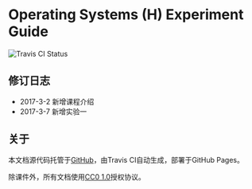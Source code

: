 # Operating Systems (H) Experiment Guide

![Travis CI Status](https://travis-ci.org/gaoyifan/os-experiment.svg?branch=master)

## 修订日志

- 2017-3-2 新增课程介绍
- 2017-3-7 新增实验一

## 关于

本文档源代码托管于[GitHub](https://github.com/gaoyifan/os-experiment)，由Travis CI自动生成，部署于GitHub Pages。

除课件外，所有文档使用[CC0 1.0](https://creativecommons.org/publicdomain/zero/1.0/)授权协议。